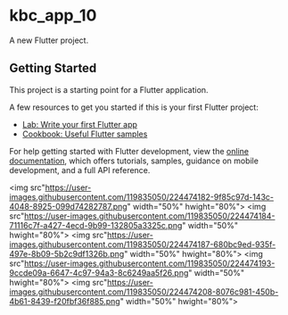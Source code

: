 # kbc_app_10

A new Flutter project.

## Getting Started

This project is a starting point for a Flutter application.

A few resources to get you started if this is your first Flutter project:

- [Lab: Write your first Flutter app](https://docs.flutter.dev/get-started/codelab)
- [Cookbook: Useful Flutter samples](https://docs.flutter.dev/cookbook)

For help getting started with Flutter development, view the
[online documentation](https://docs.flutter.dev/), which offers tutorials,
samples, guidance on mobile development, and a full API reference.


<p>

  <img src"https://user-images.githubusercontent.com/119835050/224474182-9f85c97d-143c-4048-8925-099d74282787.png" width="50%" hwight="80%">
  <img src"https://user-images.githubusercontent.com/119835050/224474184-71116c7f-a427-4ecd-9b99-132805a3325c.png" width="50%" hwight="80%">
  <img src"https://user-images.githubusercontent.com/119835050/224474187-680bc9ed-935f-497e-8b09-5b2c9df1326b.png" width="50%" hwight="80%">
  <img src"https://user-images.githubusercontent.com/119835050/224474193-9ccde09a-6647-4c97-94a3-8c6249aa5f26.png" width="50%" hwight="80%">
  <img src"https://user-images.githubusercontent.com/119835050/224474208-8076c981-450b-4b61-8439-f20fbf36f885.png" width="50%" hwight="80%">

</p>
